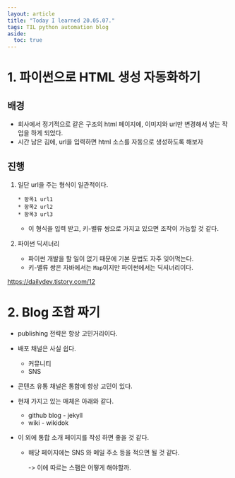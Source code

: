 ```yaml
---
layout: article
title: "Today I learned 20.05.07."
tags: TIL python automation blog
aside:
  toc: true
---
```




# 1. 파이썬으로 HTML 생성 자동화하기

## 배경

- 회사에서 정기적으로 같은 구조의 html 페이지에, 이미지와 url만 변경해서 넣는 작업을 하게 되었다.
- 시간 남은 김에, url을 입력하면 html 소스를 자동으로 생성하도록 해보자



## 진행

1. 일단 url을 주는 형식이 일관적이다.

   ```text
   * 항목1 url1
   * 항목2 url2
   * 항목3 url3
   ```

   - 이 형식을 입력 받고, 키-밸류 쌍으로 가지고 있으면 조작이 가능할 것 같다.

2. 파이썬 딕셔너리

   - 파이썬 개발을 할 일이 없기 때문에 기본 문법도 자주 잊어먹는다.
   - 키-밸류 쌍은 자바에서는 `Map`이지만 파이썬에서는 딕셔너리이다.



https://dailydev.tistory.com/12



# 2. Blog 조합 짜기

- publishing 전략은 항상 고민거리이다.

- 배포 채널은 사실 쉽다.

  - 커뮤니티
  - SNS

- 콘텐츠 유통 채널은 통합에 항상 고민이 있다.

- 현재 가지고 있는 매체은 아래와 같다.

  - github blog - jekyll
  - wiki - wikidok

- 이 외에 통합 소개 페이지를 작성 하면 좋을 것 같다. 

  - 해당 페이지에는 SNS 와 메일 주소 등을 적으면 될 것 같다.

    -> 이에 따르는 스팸은 어떻게 해야할까.